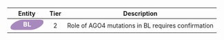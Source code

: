 |Entity|Tier|Description              |
|:----:|:----:|------------------------------|
|![BL](images/icons/BL_tier2.png) | 2 | Role of AGO4 mutations in BL requires confirmation|

